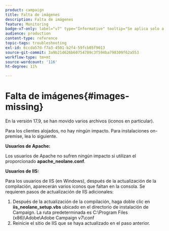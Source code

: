 ```yaml
---
product: campaign
title: Falta de imágenes
description: Falta de imágenes
feature: Monitoring
badge-v7-only: label="v7" type="Informative" tooltip="Se aplica solo a Campaign Classic v7"
audience: production
content-type: reference
topic-tags: troubleshooting
exl-id: 6ccda57d-f7a3-4501-b2f4-59fcb05f9013
source-git-commit: 3a9b21d626b60754789c3f594ba798309f62a553
workflow-type: tm+mt
source-wordcount: '116'
ht-degree: 11%

---
```


# Falta de imágenes{#images-missing}



En la versión 17.9, se han movido varios archivos (iconos en particular).

Para los clientes alojados, no hay ningún impacto. Para instalaciones on-premise, lea lo siguiente.

**Usuarios de Apache:**

Los usuarios de Apache no sufren ningún impacto si utilizan el proporcionado **apache_neolane.conf**.

**Usuarios de IIS:**

Para los usuarios de IIS (en Windows), después de la actualización de la compilación, aparecerán varios iconos que faltan en la consola. Se requieren pasos de actualización de IIS adicionales:

1. Después de la actualización de la compilación, haga doble clic en **iis_neolane_setup.vbs** ubicado en el directorio de instalación de Campaign. La ruta predeterminada es C:\Program Files (x86)\Adobe\Adobe Campaign v7\conf
1. Reinicie el sitio de IIS que se haya actualizado en el paso anterior.
